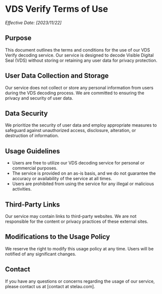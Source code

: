 # VDS Verify Terms of Use

_Effective Date: [2023/11/22]_

## Purpose

This document outlines the terms and conditions for the use of our VDS Verify decoding service. Our service is designed to decode Visible Digital Seal (VDS) without storing or retaining any user data for privacy protection.

## User Data Collection and Storage

Our service does not collect or store any personal information from users during the VDS decoding process. We are committed to ensuring the privacy and security of user data.

## Data Security

We prioritize the security of user data and employ appropriate measures to safeguard against unauthorized access, disclosure, alteration, or destruction of information.

## Usage Guidelines

- Users are free to utilize our VDS decoding service for personal or commercial purposes.
- The service is provided on an as-is basis, and we do not guarantee the accuracy or availability of the service at all times.
- Users are prohibited from using the service for any illegal or malicious activities.

## Third-Party Links

Our service may contain links to third-party websites. We are not responsible for the content or privacy practices of these external sites.

## Modifications to the Usage Policy

We reserve the right to modify this usage policy at any time. Users will be notified of any significant changes.

## Contact

If you have any questions or concerns regarding the usage of our service, please contact us at [contact at stelau.com].

